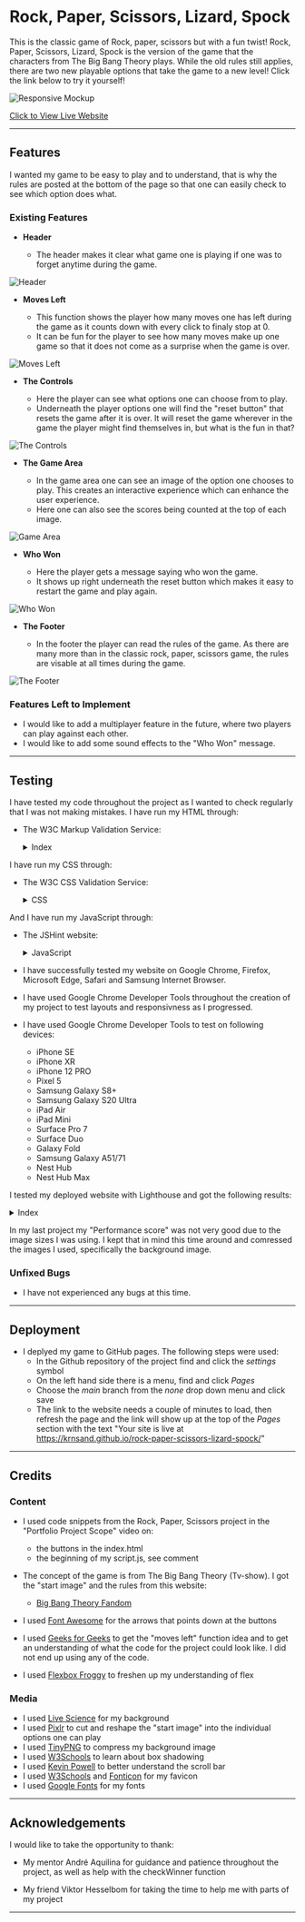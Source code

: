 # Rock, Paper, Scissors, Lizard, Spock

This is the classic game of Rock, paper, scissors but with a fun twist! Rock, Paper, Scissors, Lizard, Spock is the version of the game that the characters from The Big Bang Theory plays. While the old rules still applies, there are two new playable options that take the game to a new level! Click the link below to try it yourself!

![Responsive Mockup](https://github.com/Krnsand/rock-paper-scissors-lizard-spock/blob/main/assets/images/readme_images/am_i_responsive.png)

[Click to View Live Website](https://krnsand.github.io/rock-paper-scissors-lizard-spock/)

--- 

## Features 

I wanted my game to be easy to play and to understand, that is why the rules are posted at the bottom of the page so that one can easily check to see which option does what.

### Existing Features

- __Header__

  - The header makes it clear what game one is playing if one was to forget anytime during the game. 

![Header](https://github.com/Krnsand/rock-paper-scissors-lizard-spock/blob/main/assets/images/readme_images/heading.png)

- __Moves Left__

  - This function shows the player how many moves one has left during the game as it counts down with every click to finaly stop at 0.  
  - It can be fun for the player to see how many moves make up one game so that it does not come as a surprise when the game is over.

![Moves Left](https://github.com/Krnsand/rock-paper-scissors-lizard-spock/blob/main/assets/images/readme_images/moves_left.png)

- __The Controls__

  - Here the player can see what options one can choose from to play. 
  - Underneath the player options one will find the "reset button" that resets the game after it is over. It will reset the game wherever in the game the player might find themselves in, but what is the fun in that?

![The Controls](https://github.com/Krnsand/rock-paper-scissors-lizard-spock/blob/main/assets/images/readme_images/controls.png)

- __The Game Area__ 

  - In the game area one can see an image of the option one chooses to play. This creates an interactive experience which can enhance the user experience.
  - Here one can also see the scores being counted at the top of each image.

![Game Area](https://github.com/Krnsand/rock-paper-scissors-lizard-spock/blob/main/assets/images/readme_images/game_area.png)

- __Who Won__

  - Here the player gets a message saying who won the game. 
  - It shows up right underneath the reset button which makes it easy to restart the game and play again. 

![Who Won](https://github.com/Krnsand/rock-paper-scissors-lizard-spock/blob/main/assets/images/readme_images/who_won.png)

- __The Footer__

  - In the footer the player can read the rules of the game. As there are many more than in the classic rock, paper, scissors game, the rules are visable at all times during the game. 

![The Footer](https://github.com/Krnsand/rock-paper-scissors-lizard-spock/blob/main/assets/images/readme_images/rules.png)

### Features Left to Implement

- I would like to add a multiplayer feature in the future, where two players can play against each other.
- I would like to add some sound effects to the "Who Won" message.

---

## Testing 

I have tested my code throughout the project as I wanted to check regularly that I was not making mistakes. I have run my HTML through:

- The W3C Markup Validation Service: 

  <details><summary>Index</summary>
  <img src="https://github.com/Krnsand/rock-paper-scissors-lizard-spock/blob/main/assets/images/readme_images/index_check.png">
  </details>

I have run my CSS through: 

- The W3C CSS Validation Service:

  <details><summary>CSS</summary>
  <img src="https://github.com/Krnsand/rock-paper-scissors-lizard-spock/blob/main/assets/images/readme_images/css_check.png">
  </details>

And I have run my JavaScript through: 

- The JSHint website:

  <details><summary>JavaScript</summary>
  <img src="">
  </details>

- I have successfully tested my website on Google Chrome, Firefox, Microsoft Edge, Safari and Samsung Internet Browser.
- I have used Google Chrome Developer Tools throughout the creation of my project to test layouts and responsivness as I progressed.
- I have used Google Chrome Developer Tools to test on following devices:
  - iPhone SE
  - iPhone XR
  - iPhone 12 PRO
  - Pixel 5
  - Samsung Galaxy S8+
  - Samsung Galaxy S20 Ultra
  - iPad Air
  - iPad Mini
  - Surface Pro 7
  - Surface Duo
  - Galaxy Fold
  - Samsung Galaxy A51/71
  - Nest Hub
  - Nest Hub Max

I tested my deployed website with Lighthouse and got the following results:

<details><summary>Index</summary>
  <img src="https://github.com/Krnsand/rock-paper-scissors-lizard-spock/blob/main/assets/images/readme_images/lighthouse.png">
  </details>

In my last project my "Performance score" was not very good due to the image sizes I was using. I kept that in mind this time around and comressed the images I used, specifically the background image.

### Unfixed Bugs

- I have not experienced any bugs at this time. 

---

## Deployment

- I deplyed my game to GitHub pages. The following steps were used: 
  - In the Github repository of the project find and click the <em>settings</em> symbol  
  - On the left hand side there is a menu, find and click <em>Pages</em>
  - Choose the <em>main</em> branch from the <em>none</em> drop down menu and click save
  - The link to the website needs a couple of minutes to load, then refresh the page and the link will show up at the top of the <em>Pages</em> section with the text "Your site is live at https://krnsand.github.io/rock-paper-scissors-lizard-spock/" 

---

## Credits 

### Content 

- I used code snippets from the Rock, Paper, Scissors project in the "Portfolio Project Scope" video on: 
   - the buttons in the index.html
   - the beginning of my script.js, see comment

- The concept of the game is from The Big Bang Theory (Tv-show). I got the "start image" and the rules from this website: 

    - [Big Bang Theory Fandom](https://bigbangtheory.fandom.com/wiki/Rock,_Paper,_Scissors,_Lizard,_Spock) 


- I used [Font Awesome](https://fontawesome.com/) for the arrows that points down at the buttons
- I used [Geeks for Geeks](https://www.geeksforgeeks.org/rock-paper-and-scissor-game-using-javascript/?tab=article) to get the "moves left" function idea and to get an understanding of what the code for the project could look like. I did not end up using any of the code.
- I used [Flexbox Froggy](https://flexboxfroggy.com/) to freshen up my understanding of flex
 
### Media

- I used [Live Science](https://www.livescience.com/37206-atom-definition.html) for my background
- I used [Pixlr](https://pixlr.com/se/e/#home) to cut and reshape the "start image" into the individual options one can play
- I used [TinyPNG](https://tinypng.com/) to compress my background image
- I used [W3Schools](https://www.w3schools.com/css/css3_shadows_box.asp) to learn about box shadowing
- I used [Kevin Powell](https://www.youtube.com/watch?v=lvKK2fs6h4I) to better understand the scroll bar
- I used [W3Schools](https://www.w3schools.com/html/html_favicon.asp) and [Fonticon](https://gauger.io/fonticon/) for my favicon
- I used [Google Fonts](https://fonts.google.com/) for my fonts

---

## Acknowledgements

I would like to take the opportunity to thank:

- My mentor André Aquilina for guidance and patience throughout the project, as well as help with the checkWinner function

- My friend Viktor Hesselbom for taking the time to help me with parts of my project


---
